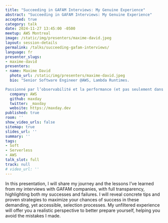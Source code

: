 ```yaml
---
title: "Succeeding in GAFAM Interviews: My Genuine Experience"
abstract: "Succeeding in GAFAM Interviews: My Genuine Experience"
accepted: true
category: talk
date: 2024-11-27 13:45:00 -0500
meetup: AWS Montreal
image: /static/img/presenters/maxime-david.jpeg
layout: session-details
permalink: /talks/succeeding-gafam-interviews/
language: fr
presenter_slugs:
- maxime-david
presenters:
- name: Maxime David
  photo_url: /static/img/presenters/maxime-david.jpeg
  bio: "Senior Software Engineer @AWS, Lambda Runtimes.

Passionné par l’observabilité et la performance (et pas seulement dans le domaine informatique), Maxime a rejoint Amazon en juin dernier après plus de trois ans d'expérience chez Datadog. Curieux de presque tout, sauf de l'ananas sur les pizzas, il sera ravi d'échanger avec vous!"
  company: AWS
  github: maxday
  twitter: _maxday
  website: https://maxday.dev
published: true
room: ''
show_video_urls: false
sitemap: true
slides_url: ''
summary: ''
tags:
- Soft
- Serverless
- AWS
talk_slot: full
track: null
# video_url: ''
---
```


In this presentation, I will share my journey and the lessons I’ve learned from my interviews with GAFAM companies, with full transparency, highlighting both my successes and failures.
I will reveal concrete tips and proven strategies to maximize your chances of success in these demanding, yet accessible, selection processes.
My unfiltered experience will offer you a realistic perspective to better prepare yourself, helping you avoid the mistakes I made.
